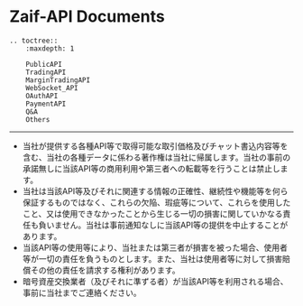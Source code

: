 # Zaif-API Documents

```eval_rst
.. toctree::
    :maxdepth: 1
    
    PublicAPI
    TradingAPI
    MarginTradingAPI
    WebSocket_API
    OAuthAPI
    PaymentAPI
    Q&A
    Others

```
------------------------------------------------------------------------------------------------------------------------ 
* 当社が提供する各種API等で取得可能な取引価格及びチャット書込内容等を含む、当社の各種データに係わる著作権は当社に帰属します。当社の事前の承諾無しに当該API等の商用利用や第三者への転載等を行うことは禁止します。
* 当社は当該API等及びそれに関連する情報の正確性、継続性や機能等を何ら保証するものではなく、これらの欠陥、瑕疵等について、これらを使用したこと、又は使用できなかったことから生じる一切の損害に関していかなる責任も負いません。当社は事前通知なしに当該API等の提供を中止することがあります。
* 当該API等の使用等により、当社または第三者が損害を被った場合、使用者等が一切の責任を負うものとします。また、当社は使用者等に対して損害賠償その他の責任を請求する権利があります。
* 暗号資産交換業者（及びそれに準ずる者）が当該API等を利用される場合、事前に当社までご連絡ください。
